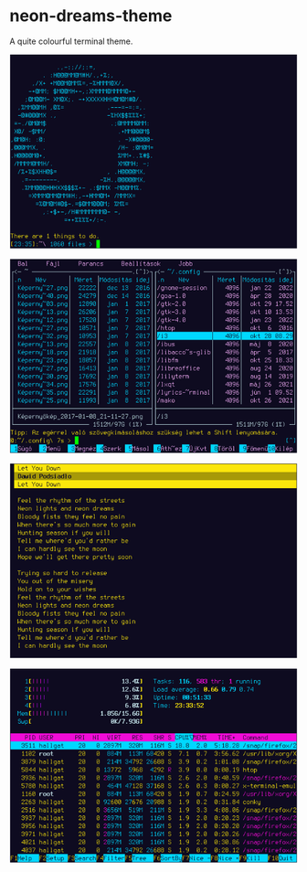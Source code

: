 # neon-dreams-theme

A quite colourful terminal theme.

![clear terminal](https://raw.githubusercontent.com/hallgat89/neon-dreams-theme/main/images/screen1.png)

![mc](https://raw.githubusercontent.com/hallgat89/neon-dreams-theme/main/images/screen2.png)

![lyrics-in-terminal](https://raw.githubusercontent.com/hallgat89/neon-dreams-theme/main/images/screen3.png)

![htop](https://raw.githubusercontent.com/hallgat89/neon-dreams-theme/main/images/screen4.png)
